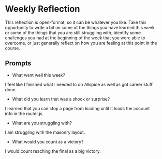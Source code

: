 # Weekly Reflection
This reflection is open-format, so it can be whatever you like. Take this opportunity to write a bit on some of the things you have learned this week or some of the things that you are still struggling with; identify some challenges you had at the beginning of the week that you were able to overcome, or just generally reflect on how you are feeling at this point in the course.

## Prompts
- What went well this week?

I feel like I finished what I needed to on Allspice as well as got career stuff done.

- What did you learn that was a shock or surprise?

I learned that you can stop a page from loading until it loads the account info in the router.js.

- What are you struggling with?

I am struggling with the masonry layout.

- What would you count as a victory?

I would count reaching the final as a big victory.
